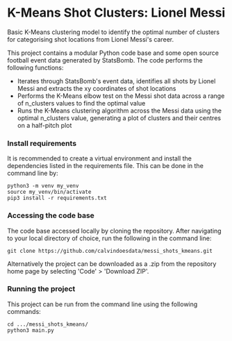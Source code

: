 # K-Means Shot Clusters: Lionel Messi
Basic K-Means clustering model to identify the optimal number of clusters for categorising shot locations from Lionel 
Messi's career.

This project contains a modular Python code base and some open source football event data generated by StatsBomb. The 
code performs the following functions:
- Iterates through StatsBomb's event data, identifies all shots by Lionel Messi and extracts the xy coordinates of shot locations
- Performs the K-Means elbow test on the Messi shot data across a range of n_clusters values to find the optimal value
- Runs the K-Means clustering algorithm across the Messi data using the optimal n_clusters value, generating a plot of clusters and their centres on a half-pitch plot

### Install requirements
It is recommended to create a virtual environment and install the dependencies listed in the requirements file. This 
can be done in the command line by:
```
python3 -m venv my_venv
source my_venv/bin/activate
pip3 install -r requirements.txt
```

### Accessing the code base
The code base accessed locally by cloning the repository. After navigating to your local directory of choice, run the following in the command line:
```
git clone https://github.com/calvindoesdata/messi_shots_kmeans.git
```
Alternatively the project can be downloaded as a .zip from the repository home page by selecting 'Code' > 'Download ZIP'.

### Running the project
This project can be run from the command line using the following commands:
```
cd .../messi_shots_kmeans/
python3 main.py
```

